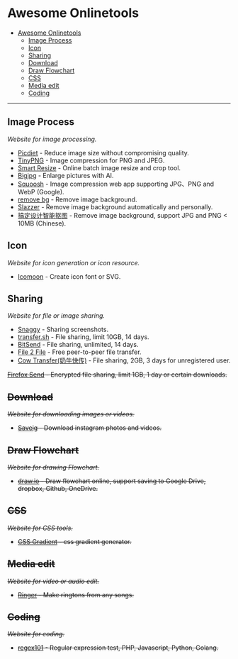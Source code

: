 # Awesome Onlinetools

- [Awesome Onlinetools](#awesome-onlinetools)
    - [Image Process](#image-process)
    - [Icon](#icon)
    - [Sharing](#sharing)
    - [Download](#download)
    - [Draw Flowchart](#draw-flowchart)
    - [CSS](#css)
    - [Media edit](#media-edit)
    - [Coding](#coding)
    
- - -

## Image Process

*Website for image processing.*

* [Picdiet](https://www.picdiet.com) - Reduce image size without compromising quality.
* [TinyPNG](https://tinypng.com/) - Image compression for PNG and JPEG.
* [Smart Resize](https://www.smartresize.com/) - Online batch image resize and crop tool.
* [Bigjpg](http://bigjpg.com) - Enlarge pictures with AI.
* [Squoosh](https://squoosh.app/) - Image compression web app supporting JPG、PNG and WebP (Google).
* [remove bg](https://www.remove.bg/) - Remove image background.
* [Slazzer](https://www.slazzer.com/) - Remove image background automatically and personally.
* [搞定设计智能抠图](https://www.gaoding.com/koutu) - Remove image background, support JPG and PNG < 10MB (Chinese).

## Icon

*Website for icon generation or icon resource.*

* [Icomoon](https://icomoon.io/app/#/select) - Create icon font or SVG.


## Sharing

*Website for file or image sharing.*

* [Snaggy](https://snag.gy/) - Sharing screenshots.
* [transfer.sh](https://transfer.sh/) - File sharing, limit 10GB, 14 days.
* [BitSend](https://bitsend.jp/?setLang=en) - File sharing, unlimited, 14 days.
* [File 2 File](http://file2file.online/) - Free peer-to-peer file transfer.
* [Cow Transfer(奶牛快传)](https://cowtransfer.com/) - File sharing, 2GB, 3 days for unregistered user.

<s> [Firefox Send](https://send.firefox.com/) - Encrypted file sharing, limit 1GB, 1 day or certain downloads.<s>
    
## Download

*Website for downloading images or videos.*

* [Saveig](https://saveig.com/) - Download instagram photos and videos.


## Draw Flowchart

*Website for drawing Flowchart.*

* [draw.io](https://www.draw.io) - Draw flowchart online, support saving to Google Drive, dropbox, Github, OneDrive.


## CSS

*Website for CSS tools.*

* [CSS Gradient](https://cssgradient.io/) - css gradient generator.


## Media edit

*Website for video or audio edit.*

* [Ringer](http://ringer.org/) - Make ringtons from any songs.


## Coding

*Website for coding.*

* [regex101](https://regex101.com/) - Regular expression test, PHP, Javascript, Python, Golang.

